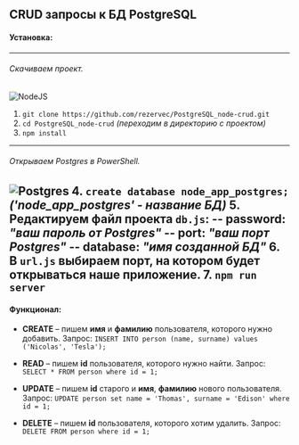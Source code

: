 ## CRUD запросы к БД PostgreSQL

#### Установка:
---
###### Скачиваем проект.
![NodeJS](https://img.shields.io/badge/node.js-6DA55F?style=for-the-badge&logo=node.js&logoColor=white)
1. ```git clone https://github.com/rezervec/PostgreSQL_node-crud.git```
2. ```cd PostgreSQL_node-crud``` *(переходим в директорию с проектом)*
3. ```npm install```
---
###### Открываем Postgres в PowerShell.
![Postgres](https://img.shields.io/badge/postgres-%23316192.svg?style=for-the-badge&logo=postgresql&logoColor=white)
4. ``` create database node_app_postgres; ``` *('node_app_postgres' - название БД)*
5. Редактируем файл проекта ```db.js```:
  -- password: *"ваш пароль от Postgres"*
  -- port: *"ваш порт Postgres"*
  -- database: *"имя созданной БД"*
6. В ```url.js``` выбираем порт, на котором будет открываться наше приложение.
7. ```npm run server```
---
#### Функционал:
- __CREATE__ – пишем **имя** и **фамилию** пользователя, которого нужно добавить.
Запрос:
```INSERT INTO person (name, surname) values ('Nicolas', 'Tesla');```

- __READ__ – пишем **id** пользователя, которого нужно найти.
Запрос:
```SELECT * FROM person where id = 1;```

- __UPDATE__ – пишем **id** старого и **имя**, **фамилию** нового пользователя.
Запрос:
```UPDATE person set name = 'Thomas', surname = 'Edison' where id = 1;```

- __DELETE__ – пишем **id** пользователя, которого хотим удалить.
Запрос:
```DELETE FROM person where id = 1;```